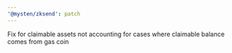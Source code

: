 ```yaml
---
'@mysten/zksend': patch
---
```


Fix for claimable assets not accounting for cases where claimable balance comes from gas coin
